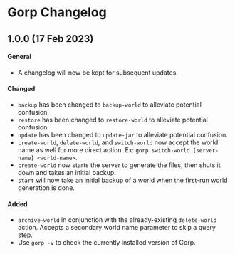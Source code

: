 # Gorp Changelog

## 1.0.0 (17 Feb 2023)
#### General
* A changelog will now be kept for subsequent updates.

#### Changed
* `backup` has been changed to `backup-world` to alleviate potential confusion.
* `restore` has been changed to `restore-world` to alleviate potential confusion.
* `update` has been changed to `update-jar` to alleviate potential confusion.
* `create-world`, `delete-world`, and `switch-world` now accept the world name as well for more direct action. Ex: `gorp switch-world [server-name] <world-name>`.
* `create-world` now starts the server to generate the files, then shuts it down and takes an initial backup.
* `start` will now take an initial backup of a world when the first-run world generation is done.

#### Added
* `archive-world` in conjunction with the already-existing `delete-world` action. Accepts a secondary world name parameter to skip a query step.
* Use `gorp -v` to check the currently installed version of Gorp.